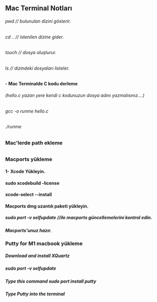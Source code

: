 ## Mac Terminal Notları
###### pwd // bulunulan dizini gösterir.
###### cd .. // istenilen dizine gider.
###### touch // dosya oluşturur.
###### ls  // dizindeki dosyaları listeler.

#### - Mac Terminalde C kodu derleme 
###### (hello.c yazan yere kendi c kodunuzun dosya adını yazmalısınız....)
###### gcc -o runme hello.c
###### ./runme     

### Mac'lerde path ekleme 
###### 

### Macports yükleme 
#### 1- Xcode Yükleyin.
#### sudo xcodebuild -license
#### xcode-select --install
#### Macports dmg uzantılı paketi yükleyin.
##### sudo port -v selfupdate //ile macports güncellemelerini kontrol edin.
##### Macports'unuz hazır.

### Putty for M1 macbook yükleme
##### Download and install XQuartz
##### sudo port -v selfupdate
##### Type this command sudo port install putty
##### Type Putty into the terminal

###